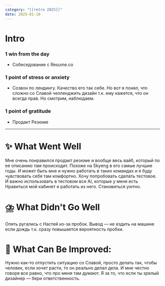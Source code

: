 ```yaml
---
category: "[[retro 2025]]"
date: 2025-01-10
---
```


# Intro
### 1 win from the day
- Собеседование с Resume.co
### 1 point of stress or anxiety
- Созвон по лендингу. Качество его так себе. Но вот я понял, что сложно со Славой челленджить дизайн т.к. ему кажется, что он всегда прав. Но смотрим, наблюдаем. 
### 1 point of gratitude
- Продакт Резюме
---
# **✨ What Went Well**
Мне очень понравился продакт резюме и вообще весь вайб, который по ее описанию там происходит. Похоже на Skyeng в его самые лучшие годы. 
И может быть мне и нужно работать в таких командах и я буду чувствовать себя там комфортно. 
Хочу попробовать сделать тестовое. И важно использовать в тестовом все AI, которые у меня есть
Нравиться мой кабинет и работать из него. Становиться уютно. 


#  **⛈️ What Didn't Go Well**
Опять ругались с Настей из-за пробок. Вывод — не ездить на машине если дождь т.к. сразу повышается вероятность пробки. 



# **💫 What Can Be Improved**:
Нужно как-то отпустить ситуацию со Славой, просто делать так, чтобы человек, если хочет расти, то он реально делал дела. 
И мне честно говоря все равно, что про меня там думают. Я за то, что если ты зрелый дизайнер — бери ответственность. 
